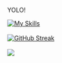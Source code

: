 YOLO!

[![My Skills](https://skillicons.dev/icons?i=linux,js,mongodb,go,postgres)](#)
<br>
<br>
[![GitHub Streak](https://streak-stats.demolab.com/?user=umangty)](#)
<br>
<br>
![](https://komarev.com/ghpvc/?username=umangty)
